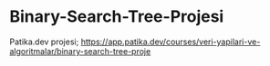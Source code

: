 # Binary-Search-Tree-Projesi
Patika.dev projesi; https://app.patika.dev/courses/veri-yapilari-ve-algoritmalar/binary-search-tree-proje
